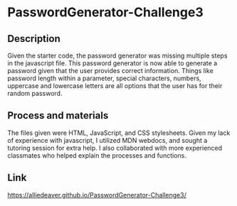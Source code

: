 # PasswordGenerator-Challenge3
## Description
Given the starter code, the password generator was missing multiple steps in the javascript file. This password generator is now able to generate a password given that the user provides correct information. Things like password length within a parameter, special characters, numbers, uppercase and lowercase letters are all options that the user has for their random password. 
## Process and materials
The files given were HTML, JavaScript, and CSS stylesheets. Given my lack of experience with javascript, I utilized MDN webdocs, and sought a tutoring session for extra help. I also collaborated with more experienced classmates who helped explain the processes and functions. 
## Link 
https://alliedeaver.github.io/PasswordGenerator-Challenge3/
